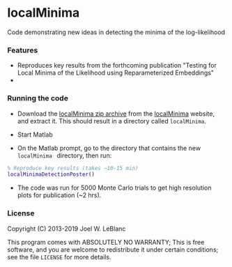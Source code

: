 # localMinima
Code demonstrating new ideas in detecting the minima of the log-likelihood

### Features

- Reproduces key results from the forthcoming publication "Testing for Local Minima of the Likelihood using Reparameterized Embeddings"
- 

### Running the code
- Download the [localMinima zip archive] from the [localMinima] website, and extract it. This should result in a directory called `localMinima`.

- Start Matlab

- On the Matlab prompt, go to the directory that contains the new ``localMinima `` directory, then run:

```matlab
% Reproduce key results (takes ~10-15 min)
localMinimaDetectionPoster()
```

- The code was run for 5000 Monte Carlo trials to get high resolution plots for publication (~2 hrs).


### License
Copyright (C) 2013-2019 Joel W. LeBlanc

This program comes with ABSOLUTELY NO WARRANTY;  This is free software, and you are welcome to redistribute it under certain conditions; see the file `LICENSE` for more details.

[Matlab]: http://www.mathworks.com/products/matlab/
[localMinima]: https://github.com/jwleblan/localMinima
[localMinima zip archive]: https://github.com/jwleblan/localMinima/archive/master.zip


